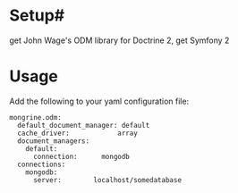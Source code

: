 # Setup#
get John Wage's ODM library for Doctrine 2,
get Symfony 2

# Usage #
Add the following to your yaml configuration file:

	mongrine.odm:
	  default_document_manager: default
	  cache_driver:            array
	  document_managers:
		default:
		  connection:      mongodb
	  connections:
		mongodb:
		  server:        localhost/somedatabase
